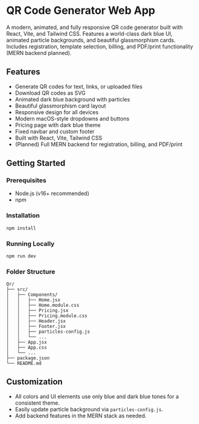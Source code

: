 
# QR Code Generator Web App

A modern, animated, and fully responsive QR code generator built with React, Vite, and Tailwind CSS. Features a world-class dark blue UI, animated particle backgrounds, and beautiful glassmorphism cards. Includes registration, template selection, billing, and PDF/print functionality (MERN backend planned).

## Features
- Generate QR codes for text, links, or uploaded files
- Download QR codes as SVG
- Animated dark blue background with particles
- Beautiful glassmorphism card layout
- Responsive design for all devices
- Modern macOS-style dropdowns and buttons
- Pricing page with dark blue theme
- Fixed navbar and custom footer
- Built with React, Vite, Tailwind CSS
- (Planned) Full MERN backend for registration, billing, and PDF/print

## Getting Started

### Prerequisites
- Node.js (v16+ recommended)
- npm

### Installation
```bash
npm install
```

### Running Locally
```bash
npm run dev
```

### Folder Structure
```
Qr/
├── src/
│   ├── Components/
│   │   ├── Home.jsx
│   │   ├── Home.module.css
│   │   ├── Pricing.jsx
│   │   ├── Pricing.module.css
│   │   ├── Header.jsx
│   │   ├── Footer.jsx
│   │   ├── particles-config.js
│   │   └── ...
│   ├── App.jsx
│   ├── App.css
│   └── ...
├── package.json
└── README.md
```

## Customization
- All colors and UI elements use only blue and dark blue tones for a consistent theme.
- Easily update particle background via `particles-config.js`.
- Add backend features in the MERN stack as needed. 
